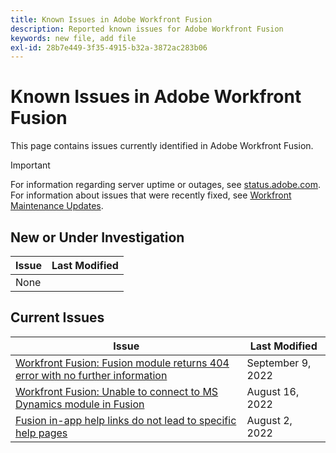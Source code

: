 ```yaml
---
title: Known Issues in Adobe Workfront Fusion
description: Reported known issues for Adobe Workfront Fusion
keywords: new file, add file
exl-id: 28b7e449-3f35-4915-b32a-3872ac283b06
---
```

# Known Issues in Adobe Workfront Fusion

This page contains issues currently identified in Adobe Workfront Fusion.

>[!IMPORTANT]
>
>For information regarding server uptime or outages, see [status.adobe.com](https://status.adobe.com). For information about issues that were recently fixed, see [Workfront Maintenance Updates](../maintenance/current-updates.md).

## New or Under Investigation

| **Issue** | **Last Modified** |
|-----------------------------------------------------------------------------------|-------------------|
| None|  |

## Current Issues

| **Issue** | **Last Modified** |
|-----------------------------------------------------------------------------------|-------------------|
| [Workfront Fusion: Fusion module returns 404 error with no further information](known-issues-workfront-fusion/fusion-404-error-no-description.md) | September 9, 2022 |
| [Workfront Fusion: Unable to connect to MS Dynamics module in Fusion](known-issues-workfront-fusion/fusion-unable-to-connect-to-ms-dynamics-module.md) | August 16, 2022 |
| [Fusion in-app help links do not lead to specific help pages](known-issues-workfront-fusion/help-links-in-modules-not-working.md)| August 2, 2022 |
